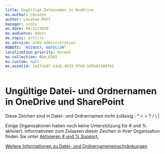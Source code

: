 ```yaml
---
title: Ungültige Dateinamen in OneDrive
ms.author: cmcatee
author: cmcatee-MSFT
manager: scotv
ms.date: 04/21/2020
ms.audience: Admin
ms.topic: article
ms.service: o365-administration
ROBOTS: 'NOINDEX, NOFOLLOW'
localization_priority: Normal
ms.collection: Adm_O365
ms.custom: null
ms.assetid: 1e27cb97-e3e5-4533-9f49-585b63399fb5
---
```


# <a name="invalid-file-and-folder-names-in-onedrive-and-sharepoint"></a>Ungültige Datei- und Ordnernamen in OneDrive und SharePoint

Diese Zeichen sind in Datei- und Ordnernamen nicht zulässig : \* \< \> ? / \ | 
  
Einige Organisationen haben noch keine Unterstützung für # und % aktiviert. Informationen zum Zulassen dieser Zeichen in Ihrer Organisation finden Sie unter [Aktivieren # und % Support.](https://go.microsoft.com/fwlink/?linkid=862611) 
  
[Weitere Informationen zu Datei- und Ordnernameneinschränkungen](https://go.microsoft.com/fwlink/?linkid=866430)
  

